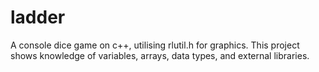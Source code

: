 # ladder
A console dice game on c++, utilising rlutil.h for graphics.
This project shows knowledge of variables, arrays, data types, and external libraries.